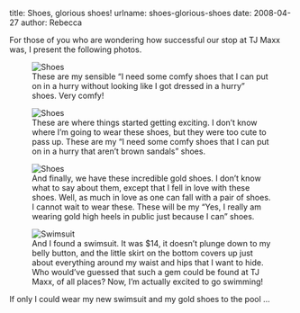 title: Shoes, glorious shoes!
urlname: shoes-glorious-shoes
date: 2008-04-27
author: Rebecca

For those of you who are wondering how successful our stop at TJ Maxx was, I
present the following photos.

<figure class="figure">
	<img src="{static}/images/2008-04-27-shoes-01.jpg" alt="Shoes" class="figure-img img-fluid rounded">
	<figcaption class="figure-caption">
		These are my sensible &ldquo;I need some comfy shoes that I can put on
		in a hurry without looking like I got dressed in a hurry&rdquo; shoes.
		Very comfy!
	</figcaption>
</figure>

<figure class="figure">
	<img src="{static}/images/2008-04-27-shoes-02.jpg" alt="Shoes" class="figure-img img-fluid rounded">
	<figcaption class="figure-caption">
		These are where things started getting exciting. I don&#x02bc;t know
		where I&#x02bc;m going to wear these shoes, but they were too cute to
		pass up. These are my &ldquo;I need some comfy shoes that I can put on
		in a hurry that aren&#x02bc;t brown sandals&rdquo; shoes.
	</figcaption>
</figure>

<figure class="figure">
	<img src="{static}/images/2008-04-27-shoes-03.jpg" alt="Shoes" class="figure-img img-fluid rounded">
	<figcaption class="figure-caption">
		And finally, we have these incredible gold shoes. I don&#x02bc;t know
		what to say about them, except that I fell in love with these shoes.
		Well, as much in love as one can fall with a pair of shoes. I cannot
		wait to wear these. These will be my &ldquo;Yes, I really am wearing
		gold high heels in public just because I can&rdquo; shoes.
	</figcaption>
</figure>

<figure class="figure">
	<img src="{static}/images/2008-04-27-swimsuit.jpg" alt="Swimsuit" class="figure-img img-fluid rounded">
	<figcaption class="figure-caption">
		And I found a swimsuit. It was $14, it doesn&#x02bc;t plunge down to my
		belly button, and the little skirt on the bottom covers up just about
		everything around my waist and hips that I want to hide. Who
		would&#x02bc;ve guessed that such a gem could be found at TJ Maxx, of
		all places? Now, I&#x02bc;m actually excited to go swimming!
	</figcaption>
</figure>

If only I could wear my new swimsuit and my gold shoes to the pool &hellip;
